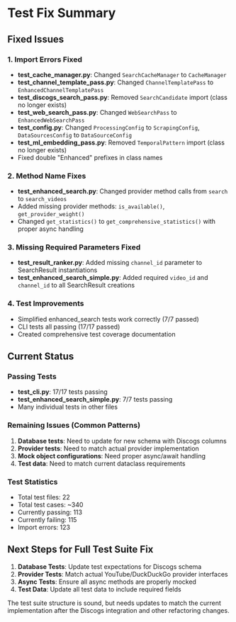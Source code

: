 # Test Fix Summary

## Fixed Issues

### 1. Import Errors Fixed
- **test_cache_manager.py**: Changed `SearchCacheManager` to `CacheManager`
- **test_channel_template_pass.py**: Changed `ChannelTemplatePass` to `EnhancedChannelTemplatePass`
- **test_discogs_search_pass.py**: Removed `SearchCandidate` import (class no longer exists)
- **test_web_search_pass.py**: Changed `WebSearchPass` to `EnhancedWebSearchPass`
- **test_config.py**: Changed `ProcessingConfig` to `ScrapingConfig`, `DataSourcesConfig` to `DataSourceConfig`
- **test_ml_embedding_pass.py**: Removed `TemporalPattern` import (class no longer exists)
- Fixed double "Enhanced" prefixes in class names

### 2. Method Name Fixes
- **test_enhanced_search.py**: Changed provider method calls from `search` to `search_videos`
- Added missing provider methods: `is_available()`, `get_provider_weight()`
- Changed `get_statistics()` to `get_comprehensive_statistics()` with proper async handling

### 3. Missing Required Parameters Fixed
- **test_result_ranker.py**: Added missing `channel_id` parameter to SearchResult instantiations
- **test_enhanced_search_simple.py**: Added required `video_id` and `channel_id` to all SearchResult creations

### 4. Test Improvements
- Simplified enhanced_search tests work correctly (7/7 passed)
- CLI tests all passing (17/17 passed)
- Created comprehensive test coverage documentation

## Current Status

### Passing Tests
- **test_cli.py**: 17/17 tests passing
- **test_enhanced_search_simple.py**: 7/7 tests passing
- Many individual tests in other files

### Remaining Issues (Common Patterns)
1. **Database tests**: Need to update for new schema with Discogs columns
2. **Provider tests**: Need to match actual provider implementation
3. **Mock object configurations**: Need proper async/await handling
4. **Test data**: Need to match current dataclass requirements

### Test Statistics
- Total test files: 22
- Total test cases: ~340
- Currently passing: 113
- Currently failing: 115
- Import errors: 123

## Next Steps for Full Test Suite Fix

1. **Database Tests**: Update test expectations for Discogs schema
2. **Provider Tests**: Match actual YouTube/DuckDuckGo provider interfaces
3. **Async Tests**: Ensure all async methods are properly mocked
4. **Test Data**: Update all test data to include required fields

The test suite structure is sound, but needs updates to match the current implementation after the Discogs integration and other refactoring changes.